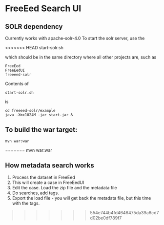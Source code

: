 # FreeEed Search UI

## SOLR dependency

Currently works with apache-solr-4.0
To start the solr server, use the 

<<<<<<< HEAD
    start-solr.sh
    
which should be in the same directory where all other projects are, such as

    FreeEed
    FreeEedUI
    freeeed-solr
    
Contents of

    start-solr.sh
       
is

    cd freeeed-solr/example
    java -Xmx1024M -jar start.jar &
         
## To build the war target:

    mvn war:war
=======
mvn war:war

## How metadata search works

1. Process the dataset in FreeEed
2. This will create a case in FreeEedUI
3. Edit the case. Load the zip file and the metadata file
4. Do searches, add tags.
5. Export the load file - you will get back the metadata file, but this time with the tags.
>>>>>>> 554e744b4fd4646475da39a6cd7d02be0df789f7
